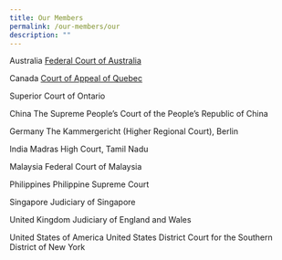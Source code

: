 ```yaml
---
title: Our Members
permalink: /our-members/our
description: ""
---
```

Australia
[Federal Court of Australia](/our-members/Aust)

Canada
[Court of Appeal of Quebec](/our-members/canada1)

Superior Court of Ontario

China
The Supreme People’s Court of the People’s Republic of China

Germany
The Kammergericht (Higher Regional Court), Berlin

India
Madras High Court, Tamil Nadu

Malaysia
Federal Court of Malaysia

Philippines
Philippine Supreme Court

Singapore
Judiciary of Singapore

United Kingdom 
Judiciary of England and Wales 

United States of America
United States District Court for the Southern District of New York